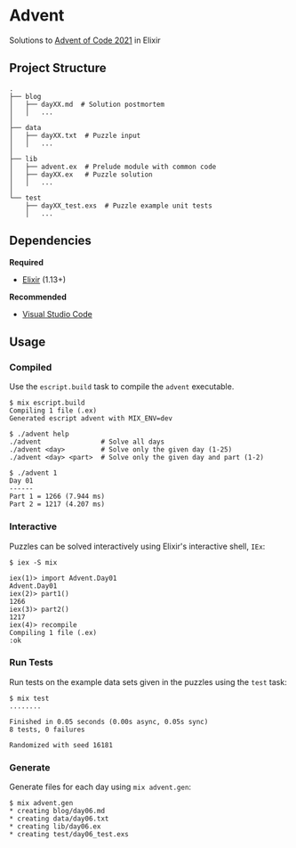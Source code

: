 # Advent

Solutions to [Advent of Code 2021](https://adventofcode.com/2021) in Elixir

## Project Structure

```
.
├── blog
│   ├── dayXX.md  # Solution postmortem
│   │   ...
│
├── data
│   ├── dayXX.txt  # Puzzle input
│   │   ...
│
├── lib
│   ├── advent.ex  # Prelude module with common code
│   ├── dayXX.ex   # Puzzle solution
│   │   ...
│
└── test
    ├── dayXX_test.exs  # Puzzle example unit tests
    │   ...
```

## Dependencies

**Required**

- [Elixir](https://elixir-lang.org) (1.13+)

**Recommended**

- [Visual Studio Code](https://code.visualstudio.com)

## Usage

### Compiled

Use the `escript.build` task to compile the `advent` executable.

```shell
$ mix escript.build
Compiling 1 file (.ex)
Generated escript advent with MIX_ENV=dev

$ ./advent help
./advent               # Solve all days
./advent <day>         # Solve only the given day (1-25)
./advent <day> <part>  # Solve only the given day and part (1-2)

$ ./advent 1
Day 01
------
Part 1 = 1266 (7.944 ms)
Part 2 = 1217 (4.207 ms)
```

### Interactive

Puzzles can be solved interactively using Elixir's interactive shell, `IEx`:

```shell
$ iex -S mix

iex(1)> import Advent.Day01
Advent.Day01
iex(2)> part1()
1266
iex(3)> part2()
1217
iex(4)> recompile
Compiling 1 file (.ex)
:ok
```

### Run Tests

Run tests on the example data sets given in the puzzles using the `test` task:

```shell
$ mix test
........

Finished in 0.05 seconds (0.00s async, 0.05s sync)
8 tests, 0 failures

Randomized with seed 16181
```

### Generate

Generate files for each day using `mix advent.gen`:

```shell
$ mix advent.gen
* creating blog/day06.md
* creating data/day06.txt
* creating lib/day06.ex
* creating test/day06_test.exs
```
